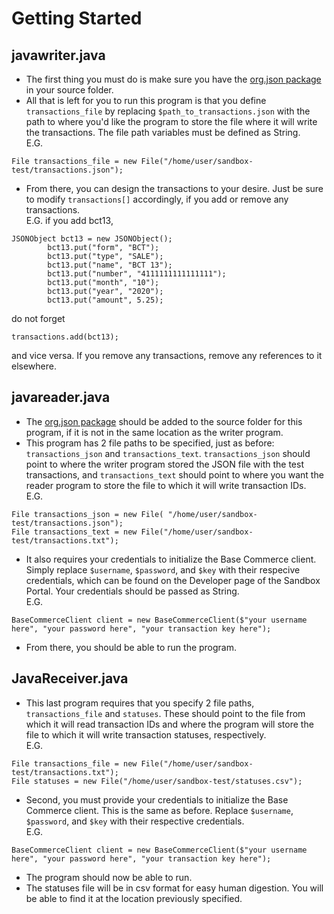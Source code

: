 # Getting Started
## javawriter.java
* The first thing you must do is make sure you have the [org.json package](https://github.com/stleary/JSON-java) in your source folder.
* All that is left for you to run this program is that you define `transactions_file` by replacing `$path_to_transactions.json` with the path to where you'd like the program to store the file where it will write the transactions. The file path variables must be defined as String.   
E.G.
```
File transactions_file = new File("/home/user/sandbox-test/transactions.json");
```
* From there, you can design the transactions to your desire. Just be sure to modify `transactions[]` accordingly, if you add or remove any transactions.   
E.G. if you add bct13,
```
JSONObject bct13 = new JSONObject();
        bct13.put("form", "BCT");
        bct13.put("type", "SALE");
        bct13.put("name", "BCT 13");
        bct13.put("number", "4111111111111111");
        bct13.put("month", "10");
        bct13.put("year", "2020");
        bct13.put("amount", 5.25);
```
do not forget
```
transactions.add(bct13);
```
and vice versa. If you remove any transactions, remove any references to it elsewhere.

## javareader.java
* The [org.json package](https://github.com/stleary/JSON-java) should be added to the source folder for this program, if it is not in the same location as the writer program. 
* This program has 2 file paths to be specified, just as before: `transactions_json` and `transactions_text`. `transactions_json` should point to where the writer program stored the JSON file with the test transactions, and `transactions_text` should point to where you want the reader program to store the file to which it will write transaction IDs.     
E.G.
```
File transactions_json = new File( "/home/user/sandbox-test/transactions.json");
File transactions_text = new File("/home/user/sandbox-test/transactions.txt");

```
* It also requires your credentials to initialize the Base Commerce client. Simply replace `$username`, `$password`, and `$key` with their respecive credentials, which can be found on the Developer page of the Sandbox Portal. Your credentials should be passed as String.      
E.G. 
```
BaseCommerceClient client = new BaseCommerceClient($"your username here", "your password here", "your transaction key here");
```
* From there, you should be able to run the program. 

## JavaReceiver.java
* This last program requires that you specify 2 file paths, `transactions_file` and `statuses`. These should point to the file from which it will read transaction IDs and where the program will store the file to which it will write transaction statuses, respectively.    
E.G.
```
File transactions_file = new File("/home/user/sandbox-test/transactions.txt");
File statuses = new File("/home/user/sandbox-test/statuses.csv");
```
* Second, you must provide your credentials to initialize the Base Commerce client. This is the same as before. Replace `$username`, `$password`, and `$key` with their respective credentials.   
E.G.
```
BaseCommerceClient client = new BaseCommerceClient($"your username here", "your password here", "your transaction key here");
```
* The program should now be able to run.
* The statuses file will be in csv format for easy human digestion. You will be able to find it at the location previously specified. 
